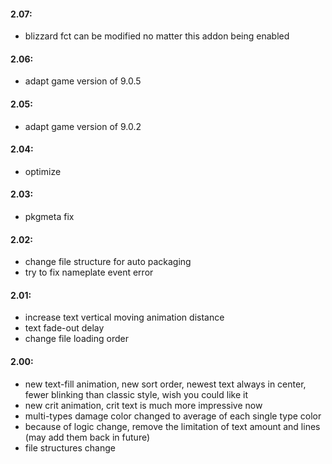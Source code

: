 #### 2.07:
* blizzard fct can be modified no matter this addon being enabled

#### 2.06:
* adapt game version of 9.0.5

#### 2.05:
* adapt game version of 9.0.2

#### 2.04:
* optimize

#### 2.03:
* pkgmeta fix

#### 2.02:
* change file structure for auto packaging
* try to fix nameplate event error

#### 2.01:
* increase text vertical moving animation distance
* text fade-out delay
* change file loading order

#### 2.00:
* new text-fill animation, new sort order, newest text always in center, fewer blinking than classic style, wish you could like it
* new crit animation, crit text is much more impressive now
* multi-types damage color changed to average of each single type color
* because of logic change, remove the limitation of text amount and lines (may add them back in future)  
* file structures change
